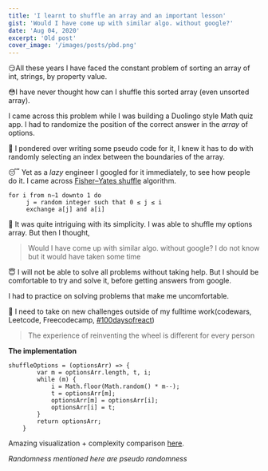 ```yaml
---
title: 'I learnt to shuffle an array and an important lesson'
gist: 'Would I have come up with similar algo. without google?'
date: 'Aug 04, 2020'
excerpt: 'Old post'
cover_image: '/images/posts/pbd.png'
---
```


😏All these years I have faced the constant problem of sorting an array of int, strings, by property value. 

😳I have never thought how can I shuffle this sorted array (even unsorted array).

I came across this problem while I was building a Duolingo style Math quiz app. I had to randomize the position of the correct answer in the _array_ of options. 

🤔 I pondered over writing some pseudo code for it, I knew it has to do with randomly selecting an index between the boundaries of the array.

😴 Yet as a _lazy_ engineer I googled for it immediately, to see how people do it. I came across [Fisher–Yates shuffle](https://en.wikipedia.org/wiki/Fisher%E2%80%93Yates_shuffle#The_modern_algorithm) algorithm.

```
for i from n−1 downto 1 do
     j = random integer such that 0 ≤ j ≤ i
     exchange a[j] and a[i]
```

🤯 It was quite intriguing with its simplicity. I was able to shuffle my options array. 
But then I thought, 

> Would I have come up with similar algo. without google? I do not know but it would have taken some time

😇 I will not be able to solve all problems without taking help. But I should be comfortable to try and solve it, before getting answers from google. 

I had to practice on solving problems that make me uncomfortable.

🚩 I need to take on new challenges outside of my fulltime work(codewars, Leetcode, Freecodecamp, [#100daysofreact](https://twitter.com/hashtag/100DaysOfCode?))

> The experience of reinventing the wheel is different for every person

**The implementation**
```
shuffleOptions = (optionsArr) => {
        var m = optionsArr.length, t, i;
        while (m) {
            i = Math.floor(Math.random() * m--);
            t = optionsArr[m];
            optionsArr[m] = optionsArr[i];
            optionsArr[i] = t;
        }
        return optionsArr;
    }
```


Amazing visualization + complexity comparison [here](https://bost.ocks.org/mike/shuffle/).




*_Randomness mentioned here are pseudo randomness_*